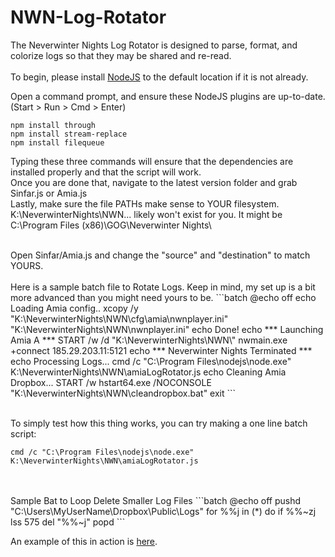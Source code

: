 # NWN-Log-Rotator
The Neverwinter Nights Log Rotator is designed to parse, format, and colorize logs so that they may be shared and re-read.
<br />
<br />
To begin, please install <a href="https://nodejs.org/en/">NodeJS</a> to the default location if it is not already. <br />

Open a command prompt, and ensure these NodeJS plugins are up-to-date. (Start > Run > Cmd > Enter)
<br />
```
npm install through
npm install stream-replace
npm install filequeue
```

Typing these three commands will ensure that the dependencies are installed properly and that the script will work.
<br />
Once you are done that, navigate to the latest version folder and grab Sinfar.js or Amia.js
<br />
Lastly, make sure the file PATHs make sense to YOUR filesystem. K:\NeverwinterNights\NWN... likely won't exist for you. It might be C:\Program Files (x86)\GOG\Neverwinter Nights\

<br />
Open Sinfar/Amia.js and change the "source" and "destination" to match YOURS.
<br />

<br />
Here is a sample batch file to Rotate Logs. Keep in mind, my set up is a bit more advanced than you might need yours to be.
```batch
@echo off
echo Loading Amia config..
xcopy /y "K:\NeverwinterNights\NWN\cfg\amia\nwnplayer.ini" "K:\NeverwinterNights\NWN\nwnplayer.ini"
echo Done!
echo *** Launching Amia A ***
START /w /d "K:\NeverwinterNights\NWN\" nwmain.exe +connect 185.29.203.11:5121
echo *** Neverwinter Nights Terminated ***
echo Processing Logs...
cmd /c "C:\Program Files\nodejs\node.exe" K:\NeverwinterNights\NWN\amiaLogRotator.js
echo Cleaning Amia Dropbox...
START /w hstart64.exe /NOCONSOLE "K:\NeverwinterNights\NWN\cleandropbox.bat" 
exit
```

<br /> To simply test how this thing works, you can try making a one line batch script:
```batch
cmd /c "C:\Program Files\nodejs\node.exe" K:\NeverwinterNights\NWN\amiaLogRotator.js
```
<br />

<br />
Sample Bat to Loop Delete Smaller Log Files
```batch
@echo off
pushd "C:\Users\MyUserName\Dropbox\Public\Logs"
for %%j in (*) do if %%~zj lss 575 del "%%~j"
popd
```


An example of this in action is <a href="http://htmlpreview.github.io/?https://github.com/Mystique5022/NWN-Log-Rotator/blob/master/v2/NWNLog_2016_08_26_001006.html" target="_blank">here</a>.